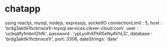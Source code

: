 # chatapp
using reactjs, mysql, nodejs, expressjs, socketIO
connectionLimit : 5,
host     : 'brdg3aktlk1hcbnxce1r-mysql.services.clever-cloud.com',
user     : 'ucbqdfyfmbnt2hfk',
password : 'ypLyolhXPkR5eNyAVhLG',
database : 'brdg3aktlk1hcbnxce1r',
port: 3306,
dateStrings: 'date'